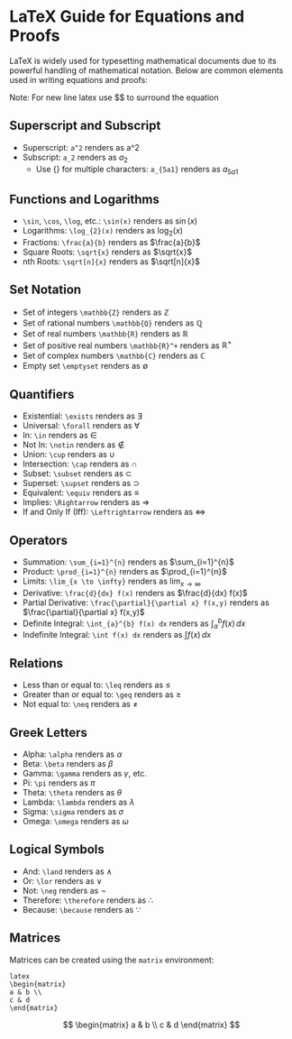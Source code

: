 # LaTeX Guide for Equations and Proofs

LaTeX is widely used for typesetting mathematical documents due to its powerful handling of mathematical notation. Below are common elements used in writing equations and proofs:

Note: For new line latex use \$\$ to surround the equation

## Superscript and Subscript

- Superscript: `a^2` renders as  a^2 
- Subscript: `a_2` renders as $a_2$
	- Use {} for multiple characters: `a_{5a1}` renders as $a_{5a1}$

## Functions and Logarithms

- `\sin`, `\cos`, `\log`, etc.: `\sin(x)` renders as $\sin(x)$
- Logarithms: `\log_{2}(x)` renders as $\log_{2}(x)$
- Fractions: `\frac{a}{b}` renders as $\frac{a}{b}$
- Square Roots: `\sqrt{x}` renders as $\sqrt{x}$
- nth Roots: `\sqrt[n]{x}` renders as $\sqrt[n]{x}$

## Set Notation

- Set of integers `\mathbb{Z}` renders as $\mathbb{Z}$
- Set of rational numbers `\mathbb{Q}` renders as $\mathbb{Q}$
- Set of real numbers `\mathbb{R}` renders as $\mathbb{R}$
- Set of positive real numbers `\mathbb{R}^+` renders as $\mathbb{R}^+$
- Set of complex numbers `\mathbb{C}` renders as $\mathbb{C}$
- Empty set `\emptyset` renders as $\emptyset$ 

## Quantifiers

- Existential: `\exists` renders as $\exists$
- Universal: `\forall` renders as $\forall$
- In: `\in` renders as $\in$
- Not In: `\notin` renders as $\notin$
- Union: `\cup` renders as $\cup$
- Intersection: `\cap` renders as $\cap$
- Subset: `\subset` renders as $\subset$
- Superset: `\supset` renders as $\supset$
- Equivalent: `\equiv` renders as $\equiv$
- Implies: `\Rightarrow` renders as $\Rightarrow$
- If and Only If (Iff): `\Leftrightarrow` renders as $\Leftrightarrow$

## Operators

- Summation: `\sum_{i=1}^{n}` renders as $\sum_{i=1}^{n}$
- Product: `\prod_{i=1}^{n}` renders as $\prod_{i=1}^{n}$
- Limits: `\lim_{x \to \infty}` renders as $\lim_{x \to \infty}$
- Derivative: `\frac{d}{dx} f(x)` renders as $\frac{d}{dx} f(x)$
- Partial Derivative: `\frac{\partial}{\partial x} f(x,y)` renders as $\frac{\partial}{\partial x} f(x,y)$
- Definite Integral: `\int_{a}^{b} f(x) dx` renders as $\int_{a}^{b} f(x) \, dx$
- Indefinite Integral: `\int f(x) dx` renders as $\int f(x) \, dx$

## Relations

- Less than or equal to: `\leq` renders as $\leq$
- Greater than or equal to: `\geq` renders as $\geq$
- Not equal to: `\neq` renders as $\neq$

## Greek Letters

- Alpha: `\alpha` renders as $\alpha$
- Beta: `\beta` renders as $\beta$
- Gamma: `\gamma` renders as $\gamma$, etc.
- Pi: `\pi` renders as $\pi$
- Theta: `\theta` renders as $\theta$
- Lambda: `\lambda` renders as $\lambda$
- Sigma: `\sigma` renders as $\sigma$
- Omega: `\omega` renders as $\omega$

## Logical Symbols

- And: `\land` renders as $\land$
- Or: `\lor` renders as $\lor$
- Not: `\neg` renders as $\neg$
- Therefore: `\therefore` renders as $\therefore$
- Because: `\because` renders as $\because$

## Matrices

Matrices can be created using the `matrix` environment:

```
latex
\begin{matrix}
a & b \\
c & d
\end{matrix}
```
$$
\begin{matrix}
a & b \\
c & d
\end{matrix}
$$
